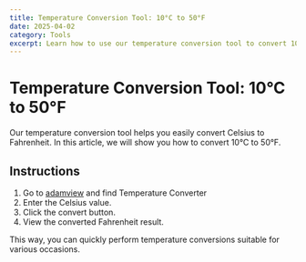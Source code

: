 ```yaml
---
title: Temperature Conversion Tool: 10°C to 50°F
date: 2025-04-02
category: Tools
excerpt: Learn how to use our temperature conversion tool to convert 10°C to 50°F.
---
```


# Temperature Conversion Tool: 10°C to 50°F

Our temperature conversion tool helps you easily convert Celsius to Fahrenheit. In this article, we will show you how to convert 10°C to 50°F.

## Instructions

1. Go to [adamview](http://adamview.pro) and find Temperature Converter
2. Enter the Celsius value.
2. Click the convert button.
3. View the converted Fahrenheit result.

This way, you can quickly perform temperature conversions suitable for various occasions.
